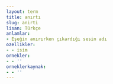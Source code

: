 ```yaml
---
layout: term
title: anırtı
slug: anirti
lisan: Türkçe
anlamlar:
- Eşeğin anırırken çıkardığı sesin adı
ozellikler:
- - isim
ornekler:
- - ''
orneklerkaynak:
- - ''
---
```

